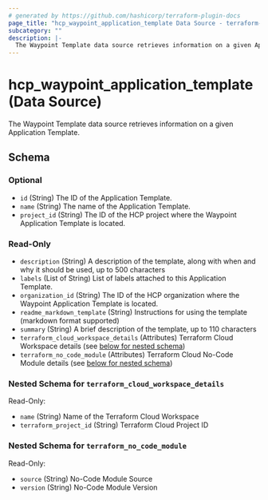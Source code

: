 ```yaml
---
# generated by https://github.com/hashicorp/terraform-plugin-docs
page_title: "hcp_waypoint_application_template Data Source - terraform-provider-hcp"
subcategory: ""
description: |-
  The Waypoint Template data source retrieves information on a given Application Template.
---
```


# hcp_waypoint_application_template (Data Source)

The Waypoint Template data source retrieves information on a given Application Template.



<!-- schema generated by tfplugindocs -->
## Schema

### Optional

- `id` (String) The ID of the Application Template.
- `name` (String) The name of the Application Template.
- `project_id` (String) The ID of the HCP project where the Waypoint Application Template is located.

### Read-Only

- `description` (String) A description of the template, along with when and why it should be used, up to 500 characters
- `labels` (List of String) List of labels attached to this Application Template.
- `organization_id` (String) The ID of the HCP organization where the Waypoint Application Template is located.
- `readme_markdown_template` (String) Instructions for using the template (markdown format supported)
- `summary` (String) A brief description of the template, up to 110 characters
- `terraform_cloud_workspace_details` (Attributes) Terraform Cloud Workspace details (see [below for nested schema](#nestedatt--terraform_cloud_workspace_details))
- `terraform_no_code_module` (Attributes) Terraform Cloud No-Code Module details (see [below for nested schema](#nestedatt--terraform_no_code_module))

<a id="nestedatt--terraform_cloud_workspace_details"></a>
### Nested Schema for `terraform_cloud_workspace_details`

Read-Only:

- `name` (String) Name of the Terraform Cloud Workspace
- `terraform_project_id` (String) Terraform Cloud Project ID


<a id="nestedatt--terraform_no_code_module"></a>
### Nested Schema for `terraform_no_code_module`

Read-Only:

- `source` (String) No-Code Module Source
- `version` (String) No-Code Module Version

